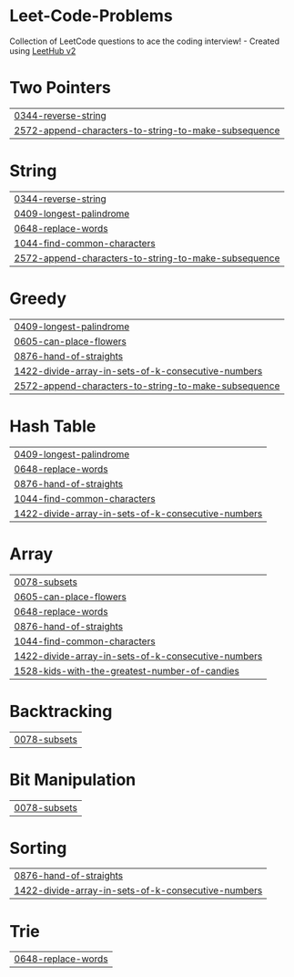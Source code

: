 # Leet-Code-Problems
Collection of LeetCode questions to ace the coding interview! - Created using [LeetHub v2](https://github.com/arunbhardwaj/LeetHub-2.0)


# Two Pointers
|  |
| ------- |
| [0344-reverse-string](https://github.com/RobinKumar5986/Leet-Code-Problems/tree/master/0344-reverse-string) |
| [2572-append-characters-to-string-to-make-subsequence](https://github.com/RobinKumar5986/Leet-Code-Problems/tree/master/2572-append-characters-to-string-to-make-subsequence) |
# String
|  |
| ------- |
| [0344-reverse-string](https://github.com/RobinKumar5986/Leet-Code-Problems/tree/master/0344-reverse-string) |
| [0409-longest-palindrome](https://github.com/RobinKumar5986/Leet-Code-Problems/tree/master/0409-longest-palindrome) |
| [0648-replace-words](https://github.com/RobinKumar5986/Leet-Code-Problems/tree/master/0648-replace-words) |
| [1044-find-common-characters](https://github.com/RobinKumar5986/Leet-Code-Problems/tree/master/1044-find-common-characters) |
| [2572-append-characters-to-string-to-make-subsequence](https://github.com/RobinKumar5986/Leet-Code-Problems/tree/master/2572-append-characters-to-string-to-make-subsequence) |
# Greedy
|  |
| ------- |
| [0409-longest-palindrome](https://github.com/RobinKumar5986/Leet-Code-Problems/tree/master/0409-longest-palindrome) |
| [0605-can-place-flowers](https://github.com/RobinKumar5986/Leet-Code-Problems/tree/master/0605-can-place-flowers) |
| [0876-hand-of-straights](https://github.com/RobinKumar5986/Leet-Code-Problems/tree/master/0876-hand-of-straights) |
| [1422-divide-array-in-sets-of-k-consecutive-numbers](https://github.com/RobinKumar5986/Leet-Code-Problems/tree/master/1422-divide-array-in-sets-of-k-consecutive-numbers) |
| [2572-append-characters-to-string-to-make-subsequence](https://github.com/RobinKumar5986/Leet-Code-Problems/tree/master/2572-append-characters-to-string-to-make-subsequence) |
# Hash Table
|  |
| ------- |
| [0409-longest-palindrome](https://github.com/RobinKumar5986/Leet-Code-Problems/tree/master/0409-longest-palindrome) |
| [0648-replace-words](https://github.com/RobinKumar5986/Leet-Code-Problems/tree/master/0648-replace-words) |
| [0876-hand-of-straights](https://github.com/RobinKumar5986/Leet-Code-Problems/tree/master/0876-hand-of-straights) |
| [1044-find-common-characters](https://github.com/RobinKumar5986/Leet-Code-Problems/tree/master/1044-find-common-characters) |
| [1422-divide-array-in-sets-of-k-consecutive-numbers](https://github.com/RobinKumar5986/Leet-Code-Problems/tree/master/1422-divide-array-in-sets-of-k-consecutive-numbers) |
# Array
|  |
| ------- |
| [0078-subsets](https://github.com/RobinKumar5986/Leet-Code-Problems/tree/master/0078-subsets) |
| [0605-can-place-flowers](https://github.com/RobinKumar5986/Leet-Code-Problems/tree/master/0605-can-place-flowers) |
| [0648-replace-words](https://github.com/RobinKumar5986/Leet-Code-Problems/tree/master/0648-replace-words) |
| [0876-hand-of-straights](https://github.com/RobinKumar5986/Leet-Code-Problems/tree/master/0876-hand-of-straights) |
| [1044-find-common-characters](https://github.com/RobinKumar5986/Leet-Code-Problems/tree/master/1044-find-common-characters) |
| [1422-divide-array-in-sets-of-k-consecutive-numbers](https://github.com/RobinKumar5986/Leet-Code-Problems/tree/master/1422-divide-array-in-sets-of-k-consecutive-numbers) |
| [1528-kids-with-the-greatest-number-of-candies](https://github.com/RobinKumar5986/Leet-Code-Problems/tree/master/1528-kids-with-the-greatest-number-of-candies) |
# Backtracking
|  |
| ------- |
| [0078-subsets](https://github.com/RobinKumar5986/Leet-Code-Problems/tree/master/0078-subsets) |
# Bit Manipulation
|  |
| ------- |
| [0078-subsets](https://github.com/RobinKumar5986/Leet-Code-Problems/tree/master/0078-subsets) |
# Sorting
|  |
| ------- |
| [0876-hand-of-straights](https://github.com/RobinKumar5986/Leet-Code-Problems/tree/master/0876-hand-of-straights) |
| [1422-divide-array-in-sets-of-k-consecutive-numbers](https://github.com/RobinKumar5986/Leet-Code-Problems/tree/master/1422-divide-array-in-sets-of-k-consecutive-numbers) |
# Trie
|  |
| ------- |
| [0648-replace-words](https://github.com/RobinKumar5986/Leet-Code-Problems/tree/master/0648-replace-words) |